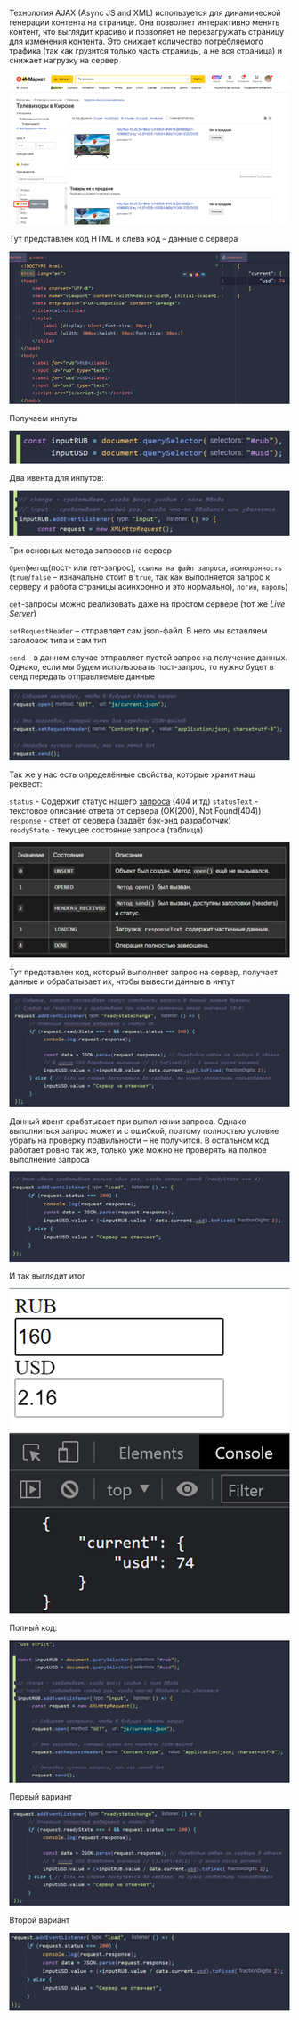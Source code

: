 
Технология AJAX (Async JS and XML) используется для динамической генерации контента на странице. Она позволяет интерактивно менять контент, что выглядит красиво и позволяет не перезагружать страницу для изменения контента. Это снижает количество потребляемого трафика (так как грузится только часть страницы, а не вся страница) и снижает нагрузку на сервер

![](_png/Pasted%20image%2020220909180338.png)

Тут представлен код HTML и слева код – данные с сервера

![](_png/Pasted%20image%2020220909180345.png)

Получаем инпуты

![](_png/Pasted%20image%2020220909180349.png)

Два ивента для инпутов:

![](_png/Pasted%20image%2020220909180352.png)

Три основных метода запросов на сервер

`Open`(`метод`(пост- или гет-запрос), `ссылка на файл запроса`, `асинхронность` (`true`/`false` – изначально стоит в `true`, так как выполняется запрос к серверу и работа страницы асинхронно и это нормально), `логин`, `пароль`)

`get`-запросы можно реализовать даже на простом сервере (тот же *Live Server*)

`setRequestHeader` – отправляет сам json-файл. В него мы вставляем заголовок типа и сам тип

`send` – в данном случае отправляет пустой запрос на получение данных. Однако, если мы будем использовать пост-запрос, то нужно будет в сенд передать отправляемые данные

![](_png/Pasted%20image%2020220909180359.png)

Так же у нас есть определённые свойства, которые хранит наш реквест:

`status` - Содержит статус нашего [запроса](https://ru.wikipedia.org/wiki/%D0%A1%D0%BF%D0%B8%D1%81%D0%BE%D0%BA_%D0%BA%D0%BE%D0%B4%D0%BE%D0%B2_%D1%81%D0%BE%D1%81%D1%82%D0%BE%D1%8F%D0%BD%D0%B8%D1%8F_HTTP) (404 и тд)
`statusText` - текстовое описание ответа от сервера (OK(200), Not Found(404))  
`response` - ответ от сервера (задаёт бэк-энд разработчик)  
`readyState` - текущее состояние запроса (таблица)

![](_png/Pasted%20image%2020220909180405.png)

Тут представлен код, который выполняет запрос на сервер, получает данные и обрабатывает их, чтобы вывести данные в инпут

![](_png/Pasted%20image%2020220909180410.png)

Данный ивент срабатывает при выполнении запроса. Однако выполниться запрос может и с ошибкой, поэтому полностью условие убрать на проверку правильности – не получится. В остальном код работает ровно так же, только уже можно не проверять на полное выполнение запроса

![](_png/Pasted%20image%2020220909180416.png)

И так выглядит итог

![](_png/Pasted%20image%2020220909180420.png)

Полный код:

![](_png/Pasted%20image%2020220909180425.png)

Первый вариант

![](_png/Pasted%20image%2020220909180430.png)

Второй вариант

![](_png/Pasted%20image%2020220909180433.png)